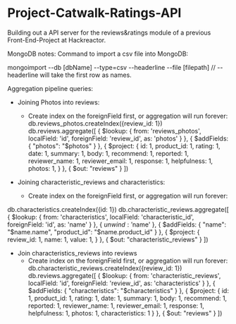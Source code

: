 # Project-Catwalk-Ratings-API

Building out a API server for the reviews&ratings module of a previous Front-End-Project at Hackreactor.


MongoDB notes:
Command to import a csv file into MongoDB:

mongoimport --db [dbName] --type=csv --headerline --file [filepath]
 // --headerline will take the first row as names.

Aggregation pipeline queries:
- Joining Photos into reviews:
  - Create index on the foreignField first, or aggregation will run forever:
db.reviews_photos.createIndex({review_id: 1})
db.reviews.aggregate([
  {
    $lookup: {
      from: 'reviews_photos',
      localField: 'id',
      foreignField: 'review_id',
      as: 'photos'
    }
  },
  {
    $addFields: {
      "photos": "$photos"
    }
  },
  {
    $project: {
      id: 1,
      product_id: 1,
      rating: 1,
      date: 1,
      summary: 1,
      body: 1,
      recommend: 1,
      reported: 1,
      reviewer_name: 1,
      reviewer_email: 1,
      response: 1,
      helpfulness: 1,
      photos: 1,
    }
  },
   {
    $out: "reviews"
  }
])

- Joining characteristic_reviews and characteristics:
  - Create index on the foreignField first, or aggregation will run forever:

db.characteristics.createIndex({id: 1})
db.characteristic_reviews.aggregate([
  {
    $lookup: {
      from: 'characteristics',
      localField: 'characteristic_id',
      foreignField: 'id',
      as: 'name'
    }
  },
  {
    $unwind: '$name'
  },
  {
    $addFields: {
      "name": "$name.name",
      "product_id": "$name.product_id"
    }
  },
  {
    $project: {
      review_id: 1,
      name: 1,
      value: 1,
    }
  },
  {
    $out: "characteristic_reviews"
  }
])

- Join characteristics_reviews into reviews
  - Create index on the foreignField first, or aggregation will run forever:
db.characteristic_reviews.createIndex({review_id: 1})
db.reviews.aggregate([
  {
    $lookup: {
      from: 'characteristic_reviews',
      localField: 'id',
      foreignField: 'review_id',
      as: 'characteristics'
    }
  },
  {
    $addFields: {
      "characteristics": "$characteristics"
    }
  },
  {
    $project: {
      id: 1,
      product_id: 1,
      rating: 1,
      date: 1,
      summary: 1,
      body: 1,
      recommend: 1,
      reported: 1,
      reviewer_name: 1,
      reviewer_email: 1,
      response: 1,
      helpfulness: 1,
      photos: 1,
      characteristics: 1
    }
  },
  {
    $out: "reviews"
  }
])


